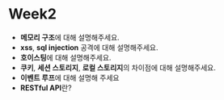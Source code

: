 # Week2

* **메모리 구조**에 대해 설명해주세요.
* **xss**, **sql injection** 공격에 대해 설명해주세요.
* **호이스팅**에 대해 설명해주세요.
* **쿠키**, **세션 스토리지**, **로컬 스토리지**의 차이점에 대해 설명해주세요.
* **이벤트 루프**에 대해 설명해 주세요
* **RESTful API**란?